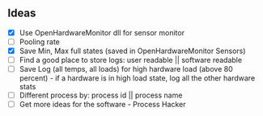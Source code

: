 
Ideas
---

- [x] Use OpenHardwareMonitor dll for sensor monitor
- [ ] Pooling rate
- [x] Save Min, Max full states (saved in OpenHardwareMonitor Sensors)
- [ ] Find a good place to store logs: user readable || software readable
- [ ] Save Log (all temps, all loads) for high hardware load (above 80 percent) - if a hardware is in high load state, log all the other hardware stats
- [ ] Different process by: process id || process name
- [ ] Get more ideas for the software - Process Hacker
